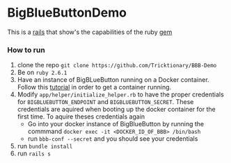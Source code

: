 # BigBlueButtonDemo

This is a [rails]("https://rubyonrails.org/") that show's the capabilities of the ruby [gem](https://rubygems.org/gems/bigbluebutton-api-ruby/versions/1.7.0)

### How to run

1. clone the repo `git clone https://github.com/Tricktionary/BBB-Demo`
2. Be on `ruby 2.6.1`
3. Have an instance of BigBLueButton running on a Docker container. Follow this [tutorial]("http://docs.bigbluebutton.org/install/docker.html) in order to get a container running.
4. Modify `app/helper/initialize_helper.rb` to have the proper credentials for `BIGBLUEBUTTON_ENDPOINT` and `BIGBLUEBUTTON_SECRET`. These credentials are aquired when booting up the docker container for the first time. To aquire theses credentials again 
    -  Go into your docker instance of BigBlueButton by running the commmand `docker exec -it <DOCKER_ID_OF_BBB> /bin/bash`
    - run `bbb-conf --secret` and you should see your credentials
5. run `bundle install`
6. run `rails s`



 